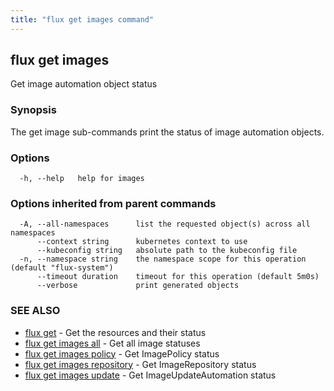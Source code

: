 ```yaml
---
title: "flux get images command"
---
```

## flux get images

Get image automation object status

### Synopsis

The get image sub-commands print the status of image automation objects.

### Options

```
  -h, --help   help for images
```

### Options inherited from parent commands

```
  -A, --all-namespaces      list the requested object(s) across all namespaces
      --context string      kubernetes context to use
      --kubeconfig string   absolute path to the kubeconfig file
  -n, --namespace string    the namespace scope for this operation (default "flux-system")
      --timeout duration    timeout for this operation (default 5m0s)
      --verbose             print generated objects
```

### SEE ALSO

* [flux get](../flux_get/)	 - Get the resources and their status
* [flux get images all](../flux_get_images_all/)	 - Get all image statuses
* [flux get images policy](../flux_get_images_policy/)	 - Get ImagePolicy status
* [flux get images repository](../flux_get_images_repository/)	 - Get ImageRepository status
* [flux get images update](../flux_get_images_update/)	 - Get ImageUpdateAutomation status

